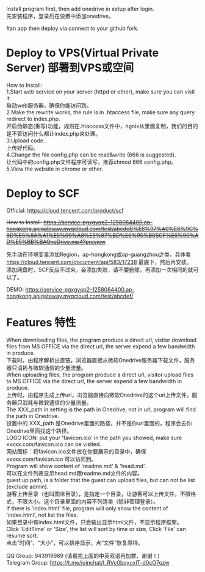 Install program first, then add onedrive in setup after login.  
先安装程序，登录后在设置中添加onedrive。  

#an app then deploy via connect to your github fork.  



# Deploy to VPS(Virtual Private Server) 部署到VPS或空间  
How to Install:  
    1.Start web service on your server (httpd or other), make sure you can visit it.  
    启动web服务器，确保你能访问到。  
    2.Make the rewrite works, the rule is in .htaccess file, make sure any query redirect to index.php.  
    开启伪静态(重写)功能，规则在.htaccess文件中，ngnix从里面复制，我们的目的是不管访问什么都让index.php来处理。  
    3.Upload code.  
    上传好代码。  
    4.Change the file config.php can be read&write (666 is suggested).  
    让代码中的config.php文件程序可读写，推荐chmod 666 config.php。  
    5.View the website in chrome or other.  


# Deploy to SCF  
Official: https://cloud.tencent.com/product/scf  

~~How to Install:  https://service-pgxgvop2-1258064400.ap-hongkong.apigateway.myqcloud.com/test/abcdef/%E6%97%A0%E6%9C%8D%E5%8A%A1%E5%99%A8%E5%87%BD%E6%95%B0SCF%E6%90%AD%E5%BB%BAOneDrive.mp4?preview~~  

先手动在环境变量添加Region，ap-hongkong或ap-guangzhou之类，具体看 https://cloud.tencent.com/document/api/583/17238 最底下，然后再安装。  
添加网盘时，SCF反应不过来，会添加失败，请不要删除，再添加一次相同的就可以了。  

DEMO:  https://service-pgxgvop2-1258064400.ap-hongkong.apigateway.myqcloud.com/test/abcdef/  

# Features 特性  
When downloading files, the program produce a direct url, visitor download files from MS OFFICE via the direct url, the server expend a few bandwidth in produce.  
下载时，由程序解析出直链，浏览器直接从微软Onedrive服务器下载文件，服务器只消耗与微软通信的少量流量。  
When uploading files, the program produce a direct url, visitor upload files to MS OFFICE via the direct url, the server expend a few bandwidth in produce.  
上传时，由程序生成上传url，浏览器直接向微软Onedrive的这个url上传文件，服务器只消耗与微软通信的少量流量。  
The XXX_path in setting is the path in Onedrive, not in url, program will find the path in Onedrive.  
设置中的 XXX_path 是Onedrive里面的路径，并不是你url里面的，程序会去你Onedrive里面找这个路径。  
LOGO ICON: put your 'favicon.ico' in the path you showed, make sure xxxxx.com/favicon.ico can be visited.   
网站图标：将favicon.ico文件放在你要展示的目录中，确保 xxxxx.com/favicon.ico 可以访问到。  
Program will show content of 'readme.md' & 'head.md'.  
可以在文件列表显示head.md跟readme.md文件的内容。  
guest up path, is a folder that the guest can upload files, but can not be list (exclude admin).  
游客上传目录（也叫图床目录），是指定一个目录，让游客可以上传文件，不限格式，不限大小。这个目录里面的内容不列清单（除非管理登录）。  
If there is 'index.html' file, program will only show the content of 'index.html', not list the files.  
如果目录中有index.html文件，只会输出显示html文件，不显示程序框架。  
Click 'EditTime' or 'Size', the list will sort by time or size, Click 'File' can resume sort.  
点击“时间”、“大小”，可以排序显示，点“文件”恢复原样。  

QQ Group: 943919989 (请看完上面的中英双语再加群，谢谢！)  
Telegram Group: https://t.me/joinchat/I_RVc0bqxuxlT-d0cO7ozw  
